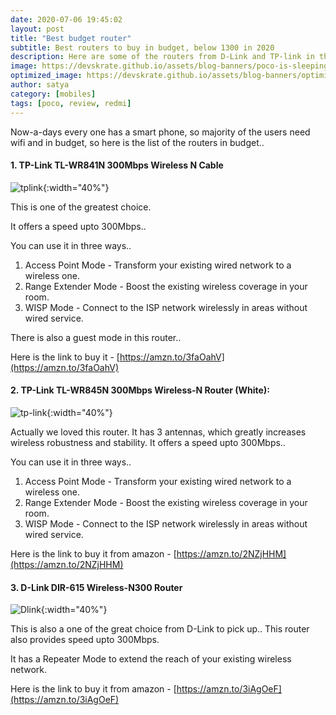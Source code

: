 ```yaml
---
date: 2020-07-06 19:45:02
layout: post
title: "Best budget router"
subtitle: Best routers to buy in budget, below 1300 in 2020
description: Here are some of the routers from D-Link and TP-link in the budget..
image: https://devskrate.github.io/assets/blog-banners/poco-is-sleeping.jpg
optimized_image: https://devskrate.github.io/assets/blog-banners/optimized/poco-is-sleeping.webp
author: satya
category: [mobiles]
tags: [poco, review, redmi]
---
```


Now-a-days every one has a smart phone, so majority of the users need wifi and in budget, so here is the list of the routers in budget..

#### 1. TP-Link TL-WR841N 300Mbps Wireless N Cable
![tplink](https://images-na.ssl-images-amazon.com/images/I/51QMHdyFiOL._SY879_.jpg){:width="40%"}

This is one of the greatest choice.

It offers a speed upto 300Mbps..

You can use it in three ways..
1. Access Point Mode - Transform your existing wired network to a wireless one.
2. Range Extender Mode - Boost the existing wireless coverage in your room.
3. WISP Mode - Connect to the ISP network wirelessly in areas without wired service.

There is also a guest mode in this router..

Here is the link to buy it - [https://amzn.to/3faOahV](https://amzn.to/3faOahV)


#### 2.  TP-Link TL-WR845N 300Mbps Wireless-N Router (White):

![tp-link](https://images-na.ssl-images-amazon.com/images/I/41fQ5NSkEWL._SX679_.jpg){:width="40%"}

Actually we loved this router. It has 3 antennas, which greatly increases wireless robustness and stability.
It offers a speed upto 300Mbps..

You can use it in three ways..
1. Access Point Mode - Transform your existing wired network to a wireless one.
2. Range Extender Mode - Boost the existing wireless coverage in your room.
3. WISP Mode - Connect to the ISP network wirelessly in areas without wired service.

Here is the link to buy it from amazon - [https://amzn.to/2NZjHHM](https://amzn.to/2NZjHHM)


#### 3. D-Link DIR-615 Wireless-N300 Router

![Dlink](https://m.media-amazon.com/images/I/51B-8XSoCOL._AC_UY218_.jpg){:width="40%"}

This is also a one of the great choice from D-Link to pick up..
This router also provides speed upto 300Mbps.

It has a Repeater Mode to extend the reach of your existing wireless network.

Here is the link to buy it from amazon - [https://amzn.to/3iAgOeF](https://amzn.to/3iAgOeF)
